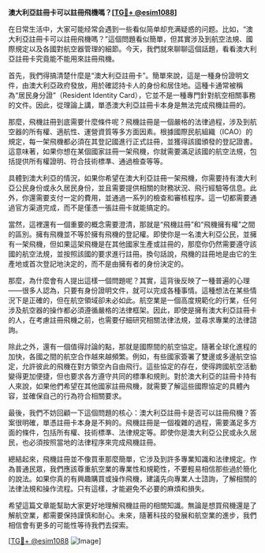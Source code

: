 **澳大利亞註冊卡可以註冊飛機嗎？[[TG💪+ @esim1088](https://t.me/s/esim1088)]**

在日常生活中，大家可能经常会遇到一些看似简单却充满疑惑的问题。比如，“澳大利亞註冊卡可以註冊飛機嗎？”這個問題看似簡單，但其實涉及到航空法規、國際規定以及各國對航空器管理的細節。今天，我們就來聊聊這個話題，看看澳大利亞註冊卡究竟能不能用來註冊飛機。

首先，我們得搞清楚什麼是“澳大利亞註冊卡”。簡單來說，這是一種身份證明文件，由澳大利亞政府發放，用於確認持卡人的身份和居住地。這種卡通常被稱為“居民身分證”（Resident Identity Card），它並不是一種專門針對航空相關事務的文件。因此，從理論上講，單憑澳大利亞註冊卡本身是無法完成飛機註冊的。

那麼，飛機註冊到底需要什麼條件呢？飛機註冊是一個嚴格的法律過程，涉及到航空器的所有權、適航性、運營資質等多方面因素。根據國際民航組織（ICAO）的規定，每一架飛機都必須在其登記國進行正式註冊，並獲得該國頒發的登記證書。這意味著，如果你想在某個國家註冊一架飛機，你就需要滿足該國的航空法規，包括提供所有權證明、符合技術標準、通過檢查等等。

具體到澳大利亞的情況，如果你希望在澳大利亞註冊一架飛機，你需要持有澳大利亞公民身份或永久居民身份，並且需要提供相關的財務狀況、飛行經驗等信息。此外，你還需要支付一定的費用，並通過一系列的檢查和審核程序。這一切都需要通過官方渠道完成，而不是僅憑一張註冊卡就能搞定的。

當然，這裡還有一個重要的概念需要澄清，那就是“飛機註冊”和“飛機擁有權”之間的區別。擁有飛機並不等於擁有飛機的登記權。即使你是一名澳大利亞公民，並擁有一架飛機，但如果這架飛機是在其他國家生產或註冊的，那麼你仍然需要遵守該國的航空法規，並按照該國的要求進行註冊。換句話說，飛機的註冊地是由它的生產地或首次登記地決定的，而不是由擁有者的身份決定的。

那麼，為什麼會有人提出這樣一個問題呢？其實，這背後反映了一種普遍的心理——很多人認為，只要有身份證明文件，就可以完成各種事情。這種想法在某些情況下是正確的，但在航空領域卻未必如此。航空業是一個高度規範化的行業，任何涉及航空器的操作都必須遵循嚴格的法律框架。因此，即使是擁有澳大利亞註冊卡的人，在考慮註冊飛機之前，也需要仔細研究相關法律法規，並尋求專業的法律諮詢。

除此之外，還有一個值得討論的點，那就是國際間的航空協定。隨著全球化進程的加快，各國之間的航空合作越來越頻繁。例如，有些國家簽署了雙邊或多邊航空協定，允許彼此的飛機在對方領空內自由飛行。這些協定的存在，使得跨國航空活動變得更加便捷，但也要求各方遵守共同的標準和規則。對於澳大利亞的註冊卡持有人來說，如果他們希望在其他國家註冊飛機，就需要了解這些國際協定的具體內容，並確保自己的行為符合相關要求。

最後，我們不妨回顧一下這個問題的核心：澳大利亞註冊卡是否可以註冊飛機？答案很明確，單憑註冊卡本身是不夠的。飛機註冊是一個複雜的過程，需要滿足多方面的條件，包括所有權、技術標準、法律規定等。即使你是澳大利亞公民或永久居民，也必須按照當地的法律程序來完成飛機註冊。

總結起來，飛機註冊並不像買車那麼簡單，它涉及到許多專業知識和法律規定。作為普通民眾，我們應該尊重航空業的專業性和規範性，不要輕易相信那些過於簡化的說法。如果你真的有興趣購買或操作飛機，建議先向專業人士諮詢，了解相關的法律法規和操作流程。只有這樣，才能避免不必要的麻煩和損失。

希望這篇文章能幫助大家更好地理解飛機註冊的相關知識。無論是想買飛機還是了解航空業，都需要保持謹慎和耐心。未來，隨著科技的發展和航空業的進步，我們相信會有更多的可能性等待我們去探索。

[[TG💪+ @esim1088](https://t.me/s/esim1088) ![Image](https://i.postimg.cc/4NQfJmqS/Snipaste-2025-05-13-00-14-12.png)]